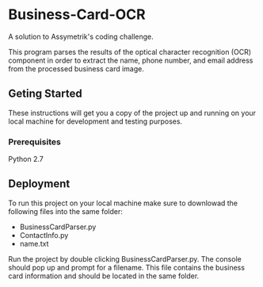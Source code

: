 # Business-Card-OCR
A solution to Assymetrik's coding challenge.

This program parses the results of the optical character recognition (OCR) component in order to extract the name, phone number, and email address from the processed business card image. 

## Geting Started ##
These instructions will get you a copy of the project up and running on your local machine for development and testing purposes. 

### Prerequisites ###
Python 2.7

## Deployment ##
To run this project on your local machine make sure to downlowad the following files into the same folder:
* BusinessCardParser.py
* ContactInfo.py
* name.txt

Run the project by double clicking BusinessCardParser.py. The console should pop up and prompt for a filename. This file contains the business card information and should be located in the same folder.
